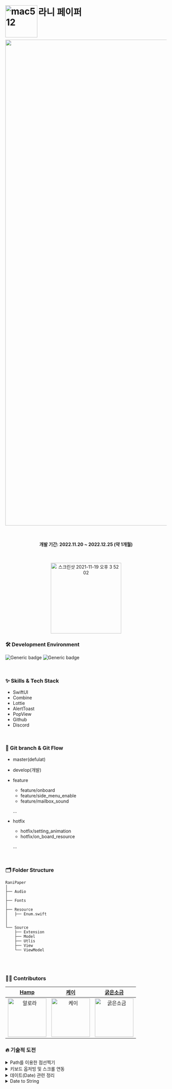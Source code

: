 <br/>

# 라니 페이퍼 <img width="100" alt="mac512" align = left src="https://user-images.githubusercontent.com/60254939/209456906-e6b5ed18-acab-4d2f-8dcc-9f9e319e2f7c.png">



<br><br>
<div align="center">

<img width="1512" alt="image" src ="https://user-images.githubusercontent.com/60254939/209528072-242f1317-04ba-485e-a17a-1b2c4332880f.png" />

<br><br>
<b>개발 기간: 2022.11.20 ~ 2022.12.25 (약 1개월)</b>

<br><br>
[<img width="220" alt="스크린샷 2021-11-19 오후 3 52 02" src="https://user-images.githubusercontent.com/55099365/196023806-5eb7be0f-c7cf-4661-bb39-35a15146c33a.png">](https://apps.apple.com/kr/app/id1660706595)
 
 
 
</div>


<div align = "left">

### 🛠 Development Environment

![Generic badge](https://img.shields.io/badge/iOS-15.0+-lightgrey.svg) ![Generic badge](https://img.shields.io/badge/Xcode-14.0.1-blue.svg)

<br/>

### ✨ Skills & Tech Stack
* SwiftUI
* Combine
* Lottie
* AlertToast
* PopView
* Github
* Discord
<br/>

### 🔀 Git branch & Git Flow

- master(defulat)

- develop(개발)

- feature
  - feature/onboard
  - feature/side_menu_enable
  - feature/mailbox_sound
  
  ...

- hotfix
  - hotfix/setting_animation
  - hotfix/on_board_resource
  
  ...
  

<br>

### 🗂 Folder Structure
```shell
RaniPaper
│
├── Audio
│
├── Fonts
│ 
├── Resource
│   ├── Enum.swift
│
│ 
└── Source
    ├── Extension
    ├── Model
    ├── Utlis
    ├── View
    └── ViewModel
```
<br><br>
### 🧑‍💻 Contributors

<div align="center"> 
  
| [Hamp](https://github.com/yongbeomkwak) | [케이](https://github.com/youn9k) | [굵은소금](https://github.com/JiDongseok11) | 
|:---:|:---:|:---:|
|<img width="120" alt="알로라" src="https://avatars.githubusercontent.com/u/48616183?v=4">|<img width="120" alt="케이" src="https://avatars.githubusercontent.com/u/60254939?v=4">|<img width="120" alt="굵은소금" src="https://avatars.githubusercontent.com/u/79965837?v=4">

  
</div>


 
 ### 🔥 기술적 도전
<details>
<summary>  Path를 이용한 점선찍기 </summary>

#### Line Struct 구현
```swift 
 struct Line: Shape {
    func path(in rect: CGRect) -> Path {
        var path = Path()
        path.move(to: CGPoint(x: 0, y: 0))
        path.addLine(to: CGPoint(x: rect.width, y: 0))
        return path
    }
}
 
 ```
 
#### 적용 
 
```swift 
Line()
 .stroke(style: StrokeStyle(lineWidth: 1, dash: [5]))
 .foregroundColor(Color.memoPrimary)
 .frame(height: 1).padding(.horizontal,15)
 .padding(.top,3)
 
 ```
</details>
 
 <details>
<summary>  키보드 옵저빙 및 스크롤 연동 </summary>

#### Combine을 이용한 키보드 옵저빙
```swift 
private var subscription = Set<AnyCancellable>()
    
    private let keyboardWillShow =  NotificationCenter.default
        .publisher(for: UIResponder.keyboardWillShowNotification)
        .compactMap { output in
            (output.userInfo?[UIResponder.keyboardFrameEndUserInfoKey] as? CGRect)?.height
            // 유저 정보 맵에서 keyboard 높이를 얻는다.
        }
    
    private let keyboardWillHide = NotificationCenter.default
        .publisher(for: UIResponder.keyboardWillHideNotification)
        .map { _ in CGFloat.zero}
    
    
    
    init(){
        print("✅ EditTaskViewModel 생성")
        Publishers.Merge(keyboardWillShow, keyboardWillHide)
                .subscribe(on: DispatchQueue.main) // UI 변화 이므로 메인. 쓰레
                .sink(receiveValue: { [weak self] keyboardHeight in
                    guard let self = self else { return }
                    self.keyboardHeight = keyboardHeight
                })
                .store(in: &subscription)
                  // .assign(to: \.keyboardHeight, on:  self)
    }
 ```
 
#### ScrollViewReader를 이용한 키보드 팝업 시 스크롤 이동
 
```swift 
  
@Namespace var bottom //keyboard 올라올 때 사용할 bottom 버튼 ID
//스크롤 뷰 리더로 덮음   
ScrollViewReader { scrollProxy in
                  ScrollView {
                   ...생략
  
                    해당뷰.id(bottom) // 아이디 설정
                   }
  
  
                  .onChange(of: viewModel.keyboardHeight, perform: { v in
                            if(v>0)
                            {
                                //키보드가 나올 때 바텀 버튼으로 스크롤, center 까지
                                withAnimation {
                                    scrollProxy.scrollTo(bottom, anchor: .center)
                                }
                            }
                            
                        })
                
                 }
 
 ```
</details>

<details>
<summary> 데이트(Date) 관련 정리  </summary>
 
1. DateComponet,calendar.date,range
```swift
 let range2 = calendar.range(of: .day, in: .month, for: tmpDate)! //해당하는 달의 날짜가 몇일까지 있는지
    
    print(components)
    // year: 2022 month: 12 day: 28 isLeapMonth: false  ,윤년이 아닌 2022년 12월 28
    print(tmpDate)
    // 2022-12-27 15:00:00 +0000 , 이거는 UTC +0 과 +9 차이
    print(range2)
    // 1..<32  (1~31) 12월 31일까지 있음
```
              
2. ByAdding
```swift
calendar.date(byAdding: 어떤날짜 단위를?, value: Int값 , to: Date객체)

to값에 value를 더한다 그 때 byAdding단위에 더한다

let tmp = calendar.date(byAdding: .year, value: 5 , to: tmpDate)!

tmpDate = 2022-12-27 15:00:00 +0000 이고 
단위가 year, value가 5이기 때문에
tmp 값은 
2027-12-27 15:00:00 +0000이 된다 , 2022+5 = 2027
```
3. DateComponents 추출
```swift
func component(_ component: Calendar.Component, from date: Date) -> Int


calendar.component(.day, from: date) Date객체인 date으로 부터 .day속성을 추출
```
 
4. SameDate ?
```swift
func isSameDate(date1: Date, date2: Date)-> Bool{
        let calendar = Calendar.current
        return calendar.isDate(date1, inSameDayAs: date2)
    }
```
      
</details>

<details>
<summary> Date to String  </summary>

1. Date날짜 문자열로 변환
```swift
            Text(Date().formatted(date: .abbreviated, time: .standard)) 
// Jun 28, 2022, 7:18:59 PM
            Text(Date().formatted(date: .numeric, time: .omitted))  
// 6/28/2022
            Text(Date().formatted(date: .omitted, time: .shortened))    
// 7:18 PM
            Text(Date().formatted(date: .long, time: .complete))    
// June 28, 2022, 7:18:59 PM GMT+9
            Text(Date().formatted(date: .complete, time: .complete))    
// Tuesday, June 28, 2022, 7:18:59 PM GMT+9
            Text(Date().formatted())    
// 6/28/2022, 7:18 PM            
  
date

.complete : Tuesday, June 28, 2022 (요일, 날짜, 년도 순)
.long : June 28, 2022 (.complete에서 요일만 없어짐)
.abbreviated : Jun 28, 2022 (월을 3글자로 줄인 후 날짜, 년도는 4자리)
.numeric : 6/28/2022 (월/일/년도 순)
.omitted : 생략

time

.complete : 7:18:59 PM GMT+9 (시:분:초 AM/PM 표준시)
.standard : 7:18:59 PM (표준시 표기 X)
.shortened : 7:18 PM (초 표기 X)
.omitted : 생략
```

2. DateFormatter를 이용한 String 전환
```swift
func extraData() ->[String] {
        let formatter = DateFormatter()
        formatter.dateFormat = "YYYY MM" // MM:숫자 , MMM:월 줄임단어, MMMM:월 풀네임
        
        let date = formatter.string(from: viewModel.currentDate)
        
        return date.components(separatedBy: " ")
}
```

</details>




</div>
